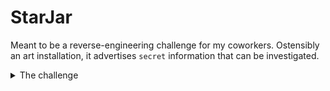 # StarJar

Meant to be a reverse-engineering challenge for my coworkers. Ostensibly an art installation, it advertises `secret` information that can be investigated.

<details><summary>The challenge</summary>
All parts of the challenge can be solved with a mobile phone and without advanced tools. 

Click each piece 
    ### Part 1
    <details><summary>The jar flashes in morse-code...</summary>
        <details><summary>An SSID that does not exist...</summary>
            <details><summary>That the player should...</summary>
                <details><summary>Themselves host with a password...</summary></details>
                    That is the same as the SSID
                <details><summary>HOWTO</summary>
                    This can be done with a phone's hotspot
                </details>
            </details>
        </details>
        <details><summary>Alternatively look at connection attempts via...</summary>The Aircrack-ng suite</details>
    </details>

    ### Part 2
</details>